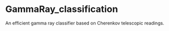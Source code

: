 # GammaRay_classification
An efficient gamma ray classifier based on Cherenkov telescopic readings.
